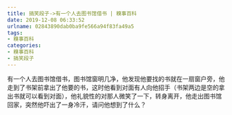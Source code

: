 ```yaml
---
title: 搞笑段子->有一个人去图书馆借书 | 糗事百科
date: 2019-12-08 06:33:52
urlname: 02843890dab0ba9fe566a94f83fa49a5
tags: 
- 糗事百科
categories:
- 糗事百科
- 搞笑段子
---
```

有一个人去图书馆借书，图书馆窗明几净，他发现他要找的书就在一扇窗户旁，他走到了书架前拿出了他要的书，这时他看到对面有人向他招手（书架两边是空的拿出书就可以看到对面），他礼貌性的对那人微笑了一下，转身离开，他走出图书馆回家，突然他吓出了一身冷汗，请问他想到了什么？


